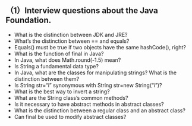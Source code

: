 ## （1）Interview questions about the Java Foundation.
* What is the distinction between JDK and JRE?
* What’s the distinction between == and equals?
* Equals() must be true if two objects have the same hashCode(), right?
* What is the function of final in Java?
* In Java, what does Math.round(-1.5) mean?
* Is String a fundamental data type?
* In Java, what are the classes for manipulating strings? What is the distinction between them?
* Is String str=“i” synonymous with String str=new String(“i”)?
* What is the best way to invert a string?
* What are the String class’s common methods?
* Is it necessary to have abstract methods in abstract classes?
* What is the distinction between a regular class and an abstract class?
* Can final be used to modify abstract classes?
